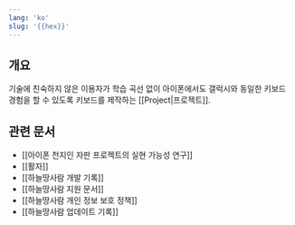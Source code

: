 ```yaml
---
lang: 'ko'
slug: '{{hex}}'
---
```


## 개요

기술에 친숙하지 않은 이용자가 학습 곡선 없이 아이폰에서도 갤럭시와 동일한 키보드 경험을 할 수 있도록 키보드를 제작하는 [[Project|프로젝트]].

## 관련 문서

- [[아이폰 천지인 자판 프로젝트의 실현 가능성 연구]]
- [[활자]]
- [[하늘땅사람 개발 기록]]
- [[하늘땅사람 지원 문서]]
- [[하늘땅사람 개인 정보 보호 정책]]
- [[하늘땅사람 업데이트 기록]]
